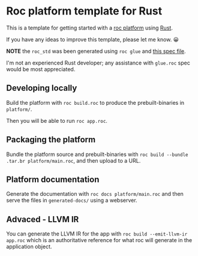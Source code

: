 # Roc platform template for Rust

This is a template for getting started with a [roc platform](https://www.roc-lang.org/platforms) using [Rust](https://www.rust-lang.org).

If you have any ideas to improve this template, please let me know. 😀

**NOTE** the `roc_std` was been generated using `roc glue` and [this spec file](https://github.com/roc-lang/roc/blob/main/crates/glue/src/RustGlue.roc).

I'm not an experienced Rust developer; any assistance with `glue.roc` spec would be most appreciated.

## Developing locally

Build the platform with `roc build.roc` to produce the prebuilt-binaries in `platform/`.

Then you will be able to run `roc app.roc`.

## Packaging the platform

Bundle the platform source and prebuilt-binaries with `roc build --bundle .tar.br platform/main.roc`, and then upload to a URL.

## Platform documentation

Generate the documentation with `roc docs platform/main.roc` and then serve the files in `generated-docs/` using a webserver.

## Advaced - LLVM IR

You can generate the LLVM IR for the app with `roc build --emit-llvm-ir app.roc` which is an authoritative reference for what roc will generate in the application object.
